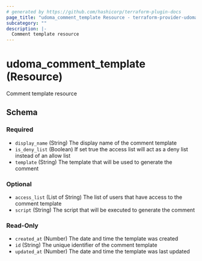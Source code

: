 ```yaml
---
# generated by https://github.com/hashicorp/terraform-plugin-docs
page_title: "udoma_comment_template Resource - terraform-provider-udoma"
subcategory: ""
description: |-
  Comment template resource
---
```


# udoma_comment_template (Resource)

Comment template resource



<!-- schema generated by tfplugindocs -->
## Schema

### Required

- `display_name` (String) The display name of the comment template
- `is_deny_list` (Boolean) If set true the access list will act as a deny list instead of an allow list
- `template` (String) The template that will be used to generate the comment

### Optional

- `access_list` (List of String) The list of users that have access to the comment template
- `script` (String) The script that will be executed to generate the comment

### Read-Only

- `created_at` (Number) The date and time the template was created
- `id` (String) The unique identifier of the comment template
- `updated_at` (Number) The date and time the template was last updated
